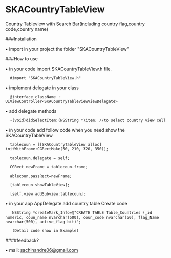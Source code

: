 # SKACountryTableView

Country Tableview with Search Bar(including country flag,country code,country name)

###Installation

•  import in your project the folder "SKACountryTableView"

###How to use

•  in your code import SKACountryTableView.h file.

      #import "SKACountryTableView.h"

•  implement delegate in your class

      @interface className : UIViewController<SKACountryTableViewViewDelegate>

•  add delegate methods

      -(void)didSelectItem:(NSString *)item; //to select country view cell

•  in your code add follow code when you need show the SKACountryTableView

      tablecoun = [[SKACountryTableView alloc] initWithFrame:CGRectMake(50, 210, 320, 350)];
    
      tablecoun.delegate = self;
    
      CGRect newFrame = tablecoun.frame;
    
      ablecoun.passRect=newFrame;
    
      [tablecoun showTableView];
    
      [self.view addSubview:tablecoun];
      
•  in your app AppDelegate add country table Create code      
      
       NSString *createMark_Info=@"CREATE TABLE Table_Countries (_id numeric, coun_name nvarchar(500), coun_code nvarchar(50), flag_Name nvarchar(500), active_flag bit)";
       
       (Detail code show in Example)

####feedback?

•	mail: sachinandre06@gmail.com
